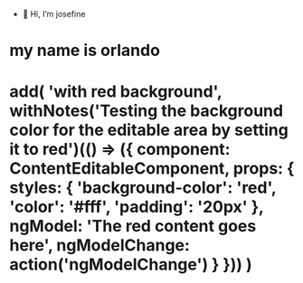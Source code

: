 - 👋 Hi, I’m josefine


<!---
Muppets6148/Muppets6148 is a ✨ special ✨ repository because its `README.md` (this file) appears on your GitHub profile.
You can click the Preview link to take a look at your changes.
--->
<h1> my name is orlando <h1>
  add(
  'with red background',
  withNotes('Testing the background color for the editable area by setting it to red')(() => ({
    component: ContentEditableComponent,
    props: {
      styles: { 'background-color': 'red', 'color': '#fff', 'padding': '20px' },
      ngModel: 'The red content goes here',
      ngModelChange: action('ngModelChange')
    }
  }))
 )


